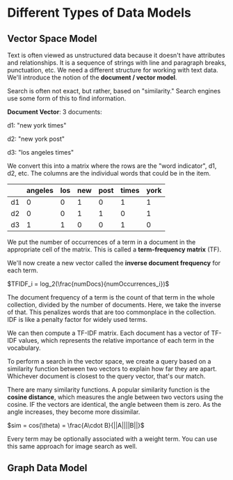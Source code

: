 # Different Types of Data Models

## Vector Space Model

Text is often viewed as unstructured data because it doesn't have attributes and relationships. It is a sequence of strings with line and paragraph breaks, punctuation, etc. We need a different structure for working with text data. We'll introduce the notion of the **document / vector model**. 

Search is often not exact, but rather, based on "similarity." Search engines use some form of this to find information.

**Document Vector**: 
3 documents:

d1: "new york times" 

d2: "new york post" 

d3: "los angeles times" 

We convert this into a matrix where the rows are the "word indicator", d1, d2, etc. The columns are the individual words that could be in the item. 

|    | angeles | los | new | post | times | york |
|----|---------|-----|-----|------|-------|------|
| d1 |0|0|1|0|1|1|
| d2 |0|0|1|1|0|1|
| d3 |1|1|0|0|1|0|

We put the number of occurrences of a term in a document in the appropriate cell of the matrix. This is called a **term-frequency matrix** (TF). 

We'll now create a new vector called the **inverse document frequency** for each term. 

$TFIDF_i = log_2(\frac{numDocs}{numOccurrences_i})$

The document frequency of a term is the count of that term in the whole collection, divided by the number of documents. Here, we take the inverse of that. This penalizes words that are too commonplace in the collection. IDF is like a penalty factor for widely used terms.

We can then compute a TF-IDF matrix. Each document has a vector of TF-IDF values, which represents the relative importance of each term in the vocabulary. 

To perform a search in the vector space, we create a query based on a similarity function between two vectors to explain how far they are apart. Whichever document is closest to the query vector, that's our match. 

There are many similarity functions. A popular similarity function is the **cosine distance**, which measures the angle between two vectors using the cosine. IF the vectors are identical, the angle between them is zero. As the angle increases, they become more dissimilar. 

$sim = cos(\theta) = \frac{A\cdot B}{||A||||B||}$

Every term may be optionally associated with a weight term. You can use this same approach for image search as well. 

## Graph Data Model

